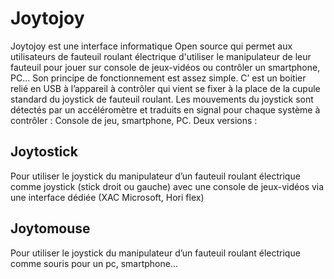 # Joytojoy 
Joytojoy est une interface informatique Open source qui permet aux utilisateurs de fauteuil roulant électrique d'utiliser le manipulateur de leur fauteuil pour jouer sur console de jeux-vidéos ou contrôler un smartphone, PC… 
Son principe de fonctionnement est assez simple. C’ est un boitier relié en USB à l’appareil à contrôler qui vient se fixer à la place de la cupule standard du joystick de fauteuil roulant.  Les mouvements du joystick sont détectés par un accéléromètre et traduits en signal pour chaque système à contrôler : Console de jeu, smartphone, PC.
Deux versions : 

## Joytostick
Pour utiliser le joystick du manipulateur d’un fauteuil roulant électrique comme joystick (stick droit ou gauche) avec une console de jeux-vidéos via une interface dédiée  (XAC Microsoft, Hori flex)
## Joytomouse
Pour utiliser le joystick du manipulateur d’un fauteuil roulant électrique comme souris pour un pc, smartphone...
